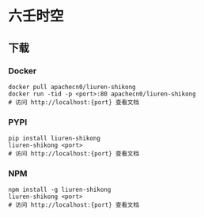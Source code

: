 # 六壬时空

## 下载

### Docker

```
docker pull apachecn0/liuren-shikong
docker run -tid -p <port>:80 apachecn0/liuren-shikong
# 访问 http://localhost:{port} 查看文档
```

### PYPI

```
pip install liuren-shikong
liuren-shikong <port>
# 访问 http://localhost:{port} 查看文档
```

### NPM

```
npm install -g liuren-shikong
liuren-shikong <port>
# 访问 http://localhost:{port} 查看文档
```